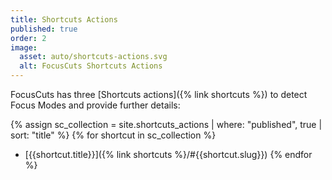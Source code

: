 ```yaml
---
title: Shortcuts Actions
published: true
order: 2
image:
  asset: auto/shortcuts-actions.svg
  alt: FocusCuts Shortcuts Actions
---
```

FocusCuts has three [Shortcuts actions]({% link shortcuts %}) to detect Focus Modes and provide further details:

{% assign sc_collection = site.shortcuts_actions | where: "published", true | sort: "title" %}
{% for shortcut in sc_collection %}
- [{{shortcut.title}}]({% link shortcuts %}/#{{shortcut.slug}})
{% endfor %}